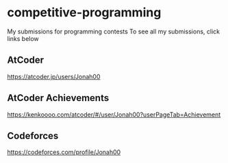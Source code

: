 # competitive-programming
My submissions for programming contests
To see all my submissions, click links below

## AtCoder
https://atcoder.jp/users/Jonah00

## AtCoder Achievements
https://kenkoooo.com/atcoder/#/user/Jonah00?userPageTab=Achievement

## Codeforces
https://codeforces.com/profile/Jonah00
 
